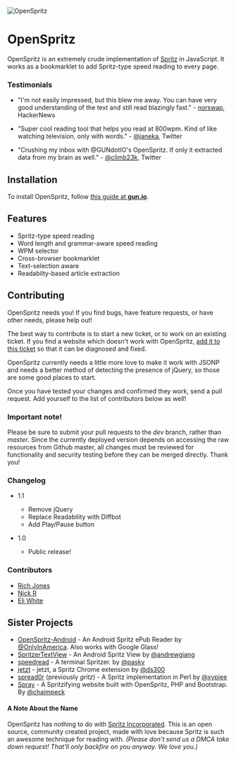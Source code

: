 ![OpenSpritz](http://i.imgur.com/LOtmyf9.gif)

# OpenSpritz

OpenSpritz is an extremely crude implementation of [Spritz](http://www.spritzinc.com/) in JavaScript. It works as a bookmarklet to add Spritz-type speed reading to every page.

### Testimonials

* "I'm not easily impressed, but this blew me away. You can have very good understanding of the text and still read
blazingly fast." - [norswap](https://news.ycombinator.com/item?id=7349966), HackerNews

* "Super cool reading tool that helps you read at 800wpm. Kind of like watching television, only with words." - [@janeka](https://twitter.com/janeka/status/441375832309637121), Twitter

* "Crushing my inbox with @GUNdotIO's OpenSpritz. If only it extracted data from my brain as well." - [@climb23k](https://twitter.com/climb23k/status/441330307636031488), Twitter

## Installation

To install OpenSpritz, follow [this guide at **gun.io**](https://gun.io/blog/openspritz-a-free-speed-reading-bookmarklet).

## Features

* Spritz-type speed reading
* Word length and grammar-aware speed reading
* WPM selector
* Cross-browser bookmarklet
* Text-selection aware
* Readabilty-based article extraction

## Contributing

OpenSpritz needs you! If you find bugs, have feature requests, or have other needs, please help out!

The best way to contribute is to start a new ticket, or to work on an existing ticket. If you find a website which doesn't work with OpenSpritz, [add it to this ticket](https://github.com/Miserlou/OpenSpritz/issues/8) so that it can be diagnosed and fixed.

OpenSpritz currently needs a little more love to make it work with JSONP and needs a better method of detecting the presence of jQuery, so those are some good places to start.

Once you have tested your changes and confirmed they work, send a pull request. Add yourself to the list of contributors below as well!

### Important note!

Please be sure to submit your pull requests to the _dev_ branch, rather than _master_. Since the currently deployed
version depends on accessing the raw resources from Github master, all changes must be reviewed for functionality and
security testing before they can be merged directly. Thank you!

### Changelog

* 1.1
  * Remove jQuery
  * Replace Readability with Diffbot
  * Add Play/Pause button

* 1.0
  * Public release!

### Contributors

* [Rich Jones](https://github.com/Miserlou)
* [Nick R](https://github.com/niroyb)
* [Eli White](https://github.com/TheSavior)

## Sister Projects

* [OpenSpritz-Android](https://github.com/OnlyInAmerica/OpenSpritz-Android) - An Android Spritz ePub Reader by [@OnlyInAmerica](https://github.com/OnlyInAmerica). Also works with Google Glass! 
* [SpritzerTextView](https://github.com/andrewgiang/SpritzerTextView) - An Android Spritz View by [@andrewgiang](https://github.com/andrewgiang)
* [speedread](https://github.com/pasky/speedread) - A terminal Spritzer. by [@pasky](https://github.com/pasky)
* [jetzt](https://github.com/ds300/jetzt) - jetzt, a Spritz Chrome extension by [@ds300](https://github.com/ds300)
* [spread0r](https://github.com/xypiie/spread0r) (previously _gritz_) - A Spritz implementation in Perl by [@xypiee](https://github.com/xypiie/)
* [Spray](https://github.com/chaimpeck/spray) - A Spritzifying website built with OpenSpritz, PHP and Bootstrap. By [@chaimpeck](https://github.com/chaimpeck/) 

#### A Note About the Name

OpenSpritz has nothing to do with [Spritz Incorporated](http://www.spritzinc.com/). This is an open source, community created project, made with love because Spritz is such an awesome technique for reading with. _(Please don't send us a DMCA take down request! That'll only backfire on you anyway. We love you.)_
